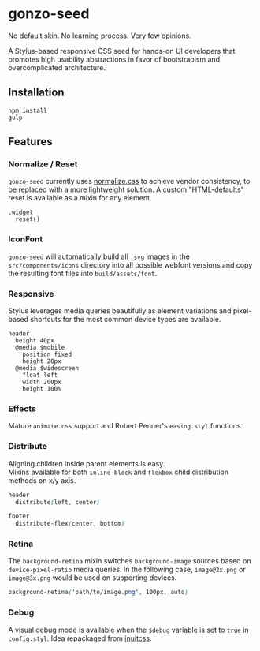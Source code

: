 # gonzo-seed

No default skin. No learning process. Very few opinions.  
  
A Stylus-based responsive CSS seed for hands-on UI developers that promotes high usability abstractions in favor of bootstrapism and overcomplicated architecture.  
  
## Installation

`npm install`  
`gulp`  
  
## Features

### Normalize / Reset

`gonzo-seed` currently uses [normalize.css](http://necolas.github.io/normalize.css/) to achieve vendor consistency, to be replaced with a more lightweight solution.
A custom "HTML-defaults" reset is available as a mixin for any element.

```
.widget
  reset()
```

### IconFont

`gonzo-seed` will automatically build all `.svg` images in the `src/components/icons` directory into all possible webfont versions and copy the resulting font files into `build/assets/font`.

### Responsive

Stylus leverages media queries beautifully as element variations and pixel-based shortcuts for the most common device types are available.

```
header
  height 40px
  @media $mobile
    position fixed
    height 20px
  @media $widescreen
    float left
    width 200px
    height 100%
```

### Effects

Mature `animate.css` support and Robert Penner's `easing.styl` functions.

### Distribute

Aligning children inside parent elements is easy.  
Mixins available for both `inline-block` and `flexbox` child distribution methods on x/y axis.

```css
header
  distribute(left, center)

footer
  distribute-flex(center, bottom)
```

### Retina

The `background-retina` mixin switches `background-image` sources based on `device-pixel-ratio` media queries. In the following case, `image@2x.png` or `image@3x.png` would be used on supporting devices.

```css
background-retina('path/to/image.png', 100px, auto)
```

### Debug

A visual debug mode is available when the `$debug` variable is set to `true` in `config.styl`. Idea repackaged from [inuitcss](https://github.com/inuitcss).